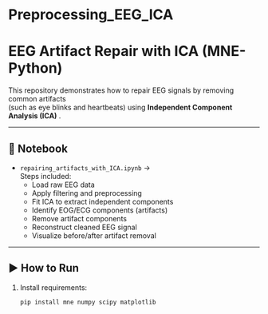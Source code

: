 # Preprocessing_EEG_ICA
# EEG Artifact Repair with ICA (MNE-Python)

This repository demonstrates how to repair EEG signals by removing common artifacts  
(such as eye blinks and heartbeats) using **Independent Component Analysis (ICA)** .

----------------------------------------------------------------------------------------------------------------------------------------------

## 📂 Notebook
- `repairing_artifacts_with_ICA.ipynb` →  
  Steps included:
  - Load raw EEG data  
  - Apply filtering and preprocessing  
  - Fit ICA to extract independent components  
  - Identify EOG/ECG components (artifacts)  
  - Remove artifact components  
  - Reconstruct cleaned EEG signal  
  - Visualize before/after artifact removal  

-----------------------------------------------------------------------------------------------------------------------------------

## ▶️ How to Run
1. Install requirements:
   ```bash
   pip install mne numpy scipy matplotlib
